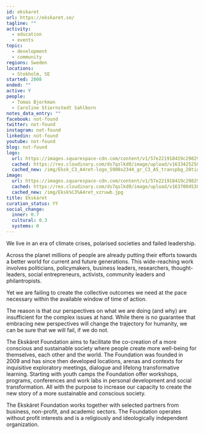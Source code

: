 ```yaml
---
id: ekskaret
url: https://ekskaret.se/
tagline: ""
activity:
  - education
  - events
topic:
  - development
  - community
regions: Sweden
locations:
  - Stokholm, SE
started: 2008
ended: ""
active: Y
people:
  - Tomas Bjorkman
  - Caroline Stiernstedt Sahlborn
notes_data_entry: ""
facebook: not-found
twitter: not-found
instagram: not-found
linkedin: not-found
youtube: not-found
blog: not-found
logo:
  url: https://images.squarespace-cdn.com/content/v1/57e221918419c298291bafa1/1580995099397-I4UALZ6VMKSFATS43OSH/Eksk%C3%A4ret-logo_5900x2344_gr%C3%A5_transpbg+%28tight%29.png?format=1500w
  cached: https://res.cloudinary.com/ds7qslkd0/image/upload/v1633425250/Ecosystem%20Mapping/Eksk_C3_A4ret-logo_5900x2344_gr_C3_A5_transpbg_28tight_29_oxiwsi.png
  cached_new: /img/Eksk_C3_A4ret-logo_5900x2344_gr_C3_A5_transpbg_28tight_29_oxiwsi.png
image:
  url: https://images.squarespace-cdn.com/content/v1/57e221918419c298291bafa1/1601039187891-W5XWPEID8P0CBEDJSNTL/Anywhere%2Blogga.jpg?format=750w
  cached: https://res.cloudinary.com/ds7qslkd0/image/upload/v1637004538/Ecosystem%20Mapping/Eksk%C3%A4ret_xzruwb.jpg
  cached_new: /img/Eksk%C3%A4ret_xzruwb.jpg
title: Ekskäret
curation_status: YY
social_change:
  inner: 0.7
  cultural: 0.3
  systems: 0
---
```


We live in an era of climate crises, polarised societies and failed leadership. 

Across the planet millions of people are already putting their efforts towards a better world for current and future generations. This wide-reaching work involves politicians, policymakers, business leaders, researchers, thought-leaders, social entrepreneurs, activists, community leaders and philantropists. 

Yet we are failing to create the collective outcomes we need at the pace necessary within the available window of time of action. 

The reason is that our perspectives on what we are doing (and why) are insufficient for the complex issues at hand. While there is no guarantee that embracing new perspectives will change the trajectory for humanity, we can be sure that we will fail, if we do not.

The Ekskäret Foundation aims to facilitate the co-creation of a more conscious and sustainable society where people create more well-being for themselves, each other and the world. The Foundation was founded in 2009 and has since then developed locations, arenas and contexts for inquisitive exploratory meetings, dialogue and lifelong transformative learning. Starting with youth camps the Foundation offer workshops, programs, conferences and work labs in personal development and social transformation. All with the purpose to increase our capacity to create the new story of a more sustainable and conscious society.

The Ekskäret Foundation works together with selected partners from business, non-profit, and academic sectors. The Foundation operates without profit interests and is a religiously and ideologically independent organization. 
